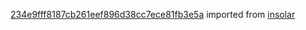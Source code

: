 [234e9fff8187cb261eef896d38cc7ece81fb3e5a](https://github.com/insolar/insolar/commit/234e9fff8187cb261eef896d38cc7ece81fb3e5a) imported from [insolar](https://github.com/insolar/insolar)
